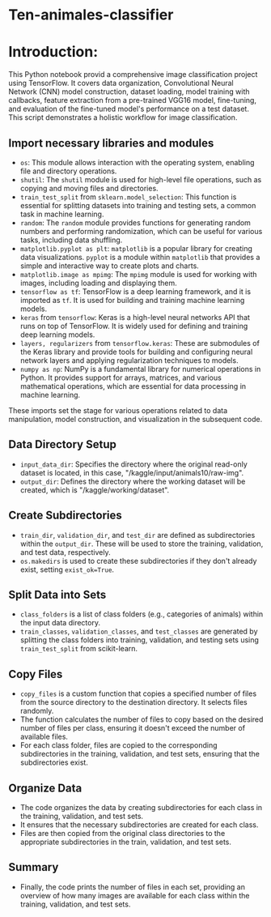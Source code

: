  Ten-animales-classifier
 =================================

# Introduction: 

This  Python notebook provid a comprehensive image classification project using TensorFlow. It covers data organization, Convolutional Neural Network (CNN) model construction, dataset loading, model training with callbacks, feature extraction from a pre-trained VGG16 model, fine-tuning, and evaluation of the fine-tuned model's performance on a test dataset. This script demonstrates a holistic workflow for image classification.


## Import necessary libraries and modules

- `os`: This module allows interaction with the operating system, enabling file and directory operations.
- `shutil`: The `shutil` module is used for high-level file operations, such as copying and moving files and directories.
- `train_test_split` from `sklearn.model_selection`: This function is essential for splitting datasets into training and testing sets, a common task in machine learning.
- `random`: The `random` module provides functions for generating random numbers and performing randomization, which can be useful for various tasks, including data shuffling.
- `matplotlib.pyplot as plt`: `matplotlib` is a popular library for creating data visualizations. `pyplot` is a module within `matplotlib` that provides a simple and interactive way to create plots and charts.
- `matplotlib.image as mpimg`: The `mpimg` module is used for working with images, including loading and displaying them.
- `tensorflow as tf`: TensorFlow is a deep learning framework, and it is imported as `tf`. It is used for building and training machine learning models.
- `keras` from `tensorflow`: Keras is a high-level neural networks API that runs on top of TensorFlow. It is widely used for defining and training deep learning models.
- `layers, regularizers` from `tensorflow.keras`: These are submodules of the Keras library and provide tools for building and configuring neural network layers and applying regularization techniques to models.
- `numpy as np`: NumPy is a fundamental library for numerical operations in Python. It provides support for arrays, matrices, and various mathematical operations, which are essential for data processing in machine learning.

These imports set the stage for various operations related to data manipulation, model construction, and visualization in the subsequent code.

## Data Directory Setup

- `input_data_dir`: Specifies the directory where the original read-only dataset is located, in this case, "/kaggle/input/animals10/raw-img".
- `output_dir`: Defines the directory where the working dataset will be created, which is "/kaggle/working/dataset".

## Create Subdirectories

- `train_dir`, `validation_dir`, and `test_dir` are defined as subdirectories within the `output_dir`. These will be used to store the training, validation, and test data, respectively.
- `os.makedirs` is used to create these subdirectories if they don't already exist, setting `exist_ok=True`.

## Split Data into Sets

- `class_folders` is a list of class folders (e.g., categories of animals) within the input data directory.
- `train_classes`, `validation_classes`, and `test_classes` are generated by splitting the class folders into training, validation, and testing sets using `train_test_split` from scikit-learn.

## Copy Files

- `copy_files` is a custom function that copies a specified number of files from the source directory to the destination directory. It selects files randomly.
- The function calculates the number of files to copy based on the desired number of files per class, ensuring it doesn't exceed the number of available files.
- For each class folder, files are copied to the corresponding subdirectories in the training, validation, and test sets, ensuring that the subdirectories exist.

## Organize Data

- The code organizes the data by creating subdirectories for each class in the training, validation, and test sets.
- It ensures that the necessary subdirectories are created for each class.
- Files are then copied from the original class directories to the appropriate subdirectories in the train, validation, and test sets.

## Summary

- Finally, the code prints the number of files in each set, providing an overview of how many images are available for each class within the training, validation, and test sets.


